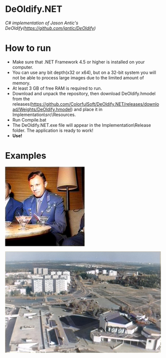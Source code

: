 # DeOldify.NET
*C# implementation of Jason Antic's DeOldify(https://github.com/jantic/DeOldify)*

# How to run
* Make sure that .NET Framework 4.5 or higher is installed on your computer.
* You can use any bit depth(x32 or x64), but on a 32-bit system you will not be able to process large images due to the limited amount of memory.
* At least 3 GB of free RAM is required to run.
* Download and unpack the repository, then download DeOldify.hmodel from the releases(https://github.com/ColorfulSoft/DeOldify.NET/releases/download/Weights/DeOldify.hmodel) and place it in Implementation\src\Resources.
* Run Compile.bat
* The DeOldify.NET.exe file will appear in the Implementation\Release folder. The application is ready to work!
* **Use!**

# Examples

![Example1](https://github.com/ColorfulSoft/DeOldify.NET/blob/main/Examples/Example1.jpg)

![Example2](https://github.com/ColorfulSoft/DeOldify.NET/blob/main/Examples/Example2.jpg)
